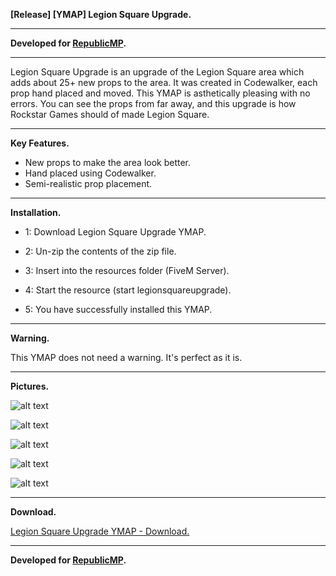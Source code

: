 **[Release] [YMAP] Legion Square Upgrade.**

---

**Developed for [RepublicMP](https://forum.cfx.re/t/republicmp-ts3-voip-realistic-economy-lore-friendly-no-lag-texture-loss-immersive-eup-8-1-discord-gg-99krxme/434713).**

---

Legion Square Upgrade is an upgrade of the Legion Square area which adds about 25+ new props to the area. It was created in Codewalker, each prop hand placed and moved. This YMAP is asthetically pleasing with no errors. You can see the props from far away, and this upgrade is how Rockstar Games should of made Legion Square.

---

**Key Features.**

* New props to make the area look better.
* Hand placed using Codewalker.
* Semi-realistic prop placement.

---

**Installation.**

* 1: Download Legion Square Upgrade YMAP.

* 2: Un-zip the contents of the zip file.

* 3: Insert into the resources folder (FiveM Server).

* 4: Start the resource (start legionsquareupgrade).

* 5: You have successfully installed this YMAP.

---

**Warning.**

This YMAP does not need a warning. It's perfect as it is.

---

**Pictures.**

![alt text](https://forum.cfx.re/uploads/default/original/4X/8/4/5/8454a18673b76c18b3841da15bca2654a18da14b.jpeg "1")

![alt text](https://forum.cfx.re/uploads/default/original/4X/1/5/4/154c6977fca74d42b98a17611a71dbd569c769e6.jpeg "2")

![alt text](https://forum.cfx.re/uploads/default/original/4X/2/0/5/205f6659681e1c728fc9d56be41a0d967a66cc55.jpeg "3")

![alt text](https://forum.cfx.re/uploads/default/original/4X/c/3/2/c32599292a0bd09bc626a2ecb5fe23bfc17f743c.jpeg "4")

![alt text](https://forum.cfx.re/uploads/default/original/4X/3/9/c/39c4d30db1f94339dcc68084e20886923c68d107.jpeg "5")

---

**Download.**

[Legion Square Upgrade YMAP - Download.](https://github.com/Mart475/Legion-Square-Upgrade-YMAP)

---

**Developed for [RepublicMP](https://forum.cfx.re/t/republicmp-ts3-voip-realistic-economy-lore-friendly-no-lag-texture-loss-immersive-eup-8-1-discord-gg-99krxme/434713).**
